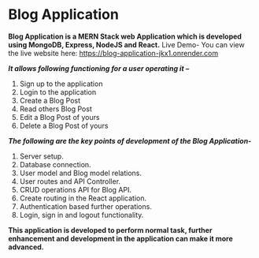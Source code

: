# Blog Application
**Blog Application is a MERN Stack web Application which is developed using MongoDB, Express, NodeJS and React.**
Live Demo- You can view the live website here: https://blog-application-jkx1.onrender.com

***It allows following functioning for a user operating it –***

1. Sign up to the application
2. Login to the application
3. Create a Blog Post
4. Read others Blog Post
5. Edit a Blog Post of yours
6. Delete a Blog Post of yours

***The following are the key points of development of the Blog Application-***

1. Server setup.
2. Database connection.
3. User model and Blog model relations.
4. User routes and API Controller.
5. CRUD operations API for Blog API.
6. Create routing in the React application.
7. Authentication based further operations.
8. Login, sign in and logout functionality.

**This application is developed to perform normal task, further enhancement and development in the application can make it more advanced.**
